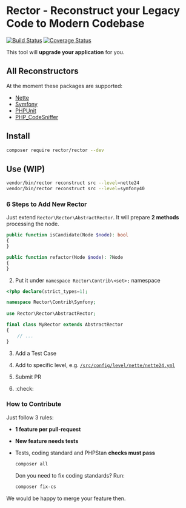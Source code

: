 # Rector - Reconstruct your Legacy Code to Modern Codebase 

[![Build Status](https://img.shields.io/travis/TomasVotruba/Rector/master.svg?style=flat-square)](https://travis-ci.org/TomasVotruba/Rector)
[![Coverage Status](https://img.shields.io/coveralls/TomasVotruba/Rector/master.svg?style=flat-square)](https://coveralls.io/github/TomasVotruba/Rector?branch=master)

This tool will **upgrade your application** for you.

## All Reconstructors

At the moment these packages are supported:

- [Nette](/src/Rector/Contrib/Nette)
- [Symfony](/src/Rector/Contrib/Symfony)
- [PHPUnit](/src/Rector/Contrib/PHPUnit)
- [PHP_CodeSniffer](/src/Rector/Contrib/PHP_CodeSniffer)


## Install

```bash
composer require rector/rector --dev
```

## Use (WIP)

```bash
vendor/bin/rector reconstruct src --level=nette24
vendor/bin/rector reconstruct src --level=symfony40
```


### 6 Steps to Add New Rector

Just extend `Rector\Rector\AbstractRector`.
It will prepare **2 methods** processing the node.

```php
public function isCandidate(Node $node): bool
{
}

public function refactor(Node $node): ?Node
{
}
```

2. Put it under `namespace Rector\Contrib\<set>;` namespace

```php
<?php declare(strict_types=1);

namespace Rector\Contrib\Symfony;
    
use Rector\Rector\AbstractRector;

final class MyRector extends AbstractRector
{
    // ...
}
```

3. Add a Test Case

4. Add to specific level, e.g. [`/src/config/level/nette/nette24.yml`](/src/config/level/nette/nette24.yml)

5. Submit PR
 
6. :check:



### How to Contribute

Just follow 3 rules:

- **1 feature per pull-request**
- **New feature needs tests**
- Tests, coding standard and PHPStan **checks must pass**

    ```bash
    composer all
    ```

    Don you need to fix coding standards? Run:

    ```bash
    composer fix-cs
    ```

We would be happy to merge your feature then.
